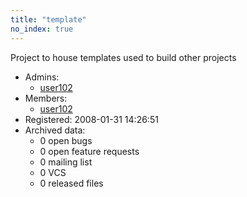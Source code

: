 ```yaml
---
title: "template"
no_index: true
---
```


Project to house templates used to build other projects


* Admins:
  * [user102](/users/user102)
* Members:
  * [user102](/users/user102)
* Registered: 2008-01-31 14:26:51
* Archived data:
  * 0 open bugs
  * 0 open feature requests
  * 0 mailing list
  * 0 VCS
  * 0 released files
